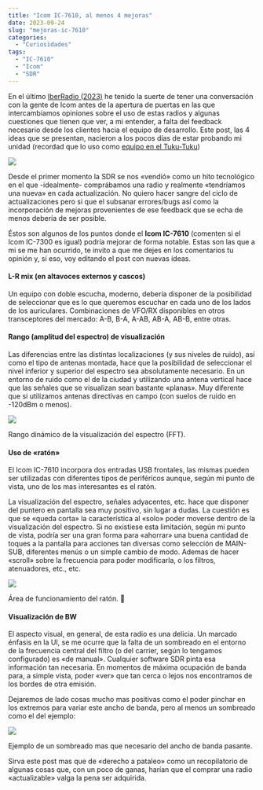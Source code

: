 ```yaml
---
title: "Icom IC-7610, al menos 4 mejoras"
date: 2023-09-24
slug: "mejoras-ic-7610"
categories:
  - "Curiosidades"
tags:
  - "IC-7610"
  - "Icom"
  - "SDR"
---
```


En el último [IberRadio (2023)](http://iberradio.es) he tenido la suerte de tener una conversación con la gente de Icom antes de la apertura de puertas en las que intercambiamos opiniones sobre el uso de estas radios y algunas cuestiones que tienen que ver, a mi entender, a falta del feedback necesario desde los clientes hacia el equipo de desarrollo. Este post, las 4 ideas que se presentan, nacieron a los pocos días de estar probando mi unidad (recordad que lo uso como [equipo en el Tuku-Tuku](https://www.eb1tr.com/estacion/equipos/))

![](https://www.eb1tr.com/wp-content/uploads/2023/09/ic7610_lrg-300x113.jpg)

Desde el primer momento la SDR se nos «vendió» como un hito tecnológico en el que -idealmente- comprábamos una radio y realmente «tendríamos una nueva» en cada actualización. No quiero hacer sangre del ciclo de actualizaciones pero si que el subsanar errores/bugs así como la incorporación de mejoras provenientes de ese feedback que se echa de menos debería de ser posible.

Éstos son algunos de los puntos donde el **Icom IC-7610** (comenten si el Icom IC-7300 es igual) podría mejorar de forma notable. Estas son las que a mi se me han ocurrido, te invito a que me dejes en los comentarios tu opinión y, si eso, voy editando el post con nuevas ideas.

#### **L-R mix (en altavoces externos y cascos)**

Un equipo con doble escucha, moderno, debería disponer de la posibilidad de seleccionar que es lo que queremos escuchar en cada uno de los lados de los auriculares. Combinaciones de VFO/RX disponibles en otros transceptores del mercado: A-B, B-A, A-AB, AB-A, AB-B, entre otras.

#### **Rango (amplitud del espectro) de visualización**

Las diferencias entre las distintas localizaciones (y sus niveles de ruido), así como el tipo de antenas montada, hace que la posibilidad de seleccionar el nivel inferior y superior del espectro sea absolutamente necesario. En un entorno de ruido como el de la ciudad y utilizando una antena vertical hace que las señales que se visualizan sean bastante «planas». Muy diferente que si utilizamos antenas directivas en campo (con suelos de ruido en -120dBm o menos).

![](https://www.eb1tr.com/wp-content/uploads/2023/09/7610-rango.jpg)

Rango dinámico de la visualización del espectro (FFT).

#### **Uso de «ratón»**

El Icom IC-7610 incorpora dos entradas USB frontales, las mismas pueden ser utilizadas con diferentes tipos de periféricos aunque, según mi punto de vista, uno de los mas interesantes es el ratón.

La visualización del espectro, señales adyacentes, etc. hace que disponer del puntero en pantalla sea muy positivo, sin lugar a dudas. La cuestión es que se «queda corta» la característica al «solo» poder moverse dentro de la visualización del espectro. Si no existiese esta limitación, según mi punto de vista, podría ser una gran forma para «ahorrar» una buena cantidad de toques a la pantalla para acciones tan diversas como selección de MAIN-SUB, diferentes menús o un simple cambio de modo. Ademas de hacer «scroll» sobre la frecuencia para poder modificarla, o los filtros, atenuadores, etc., etc.

![](https://www.eb1tr.com/wp-content/uploads/2023/09/7610-raton.jpg)

Área de funcionamiento del ratón. 🙁

#### **Visualización de BW**

El aspecto visual, en general, de esta radio es una delicia. Un marcado énfasis en la UI, se me ocurre que la falta de un sombreado en el entorno de la frecuencia central del filtro (o del carrier, según lo tengamos configurado) es «de manual». Cualquier software SDR pinta esa información tan necesaria. En momentos de máxima ocupación de banda para, a simple vista, poder «ver» que tan cerca o lejos nos encontramos de los bordes de otra emisión.

Dejaremos de lado cosas mucho mas positivas como el poder pinchar en los extremos para variar este ancho de banda, pero al menos un sombreado como el del ejemplo:

![](https://www.eb1tr.com/wp-content/uploads/2023/09/F3q6LtcWQAECNVW.jpeg)

Ejemplo de un sombreado mas que necesario del ancho de banda pasante.

Sirva este post mas que de «derecho a pataleo» como un recopilatorio de algunas cosas que, con un poco de ganas, harían que el comprar una radio «actualizable» valga la pena ser adquirida.
